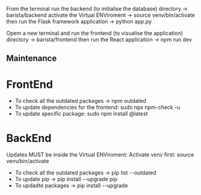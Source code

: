 From the terminal run the backend (to initialise the database)
directory -> barista/backend
activate the Virtual ENViroment -> source venv/bin/activate
then run the Flask framework application -> python app.py

Opem a new terminal and run the frontend (to visualise the application)
directory -> barista/frontend
then run the React application -> npm run dev

## Maintenance

# FrontEnd
- To check all the outdated packages -> npm outdated
- To update dependencies for the frontend: sudo npx npm-check -u
- To update specific package: sudo npm install <package-name>@latest

# BackEnd
Updates MUST be inside the Virtual ENViroment:
Activate venv first: source venv/bin/activate

- To check all the outdated packages -> pip list --outdated
- To update pip -> pip install --upgrade pip
- To updadte packages -> pip install --upgrade <package name>

